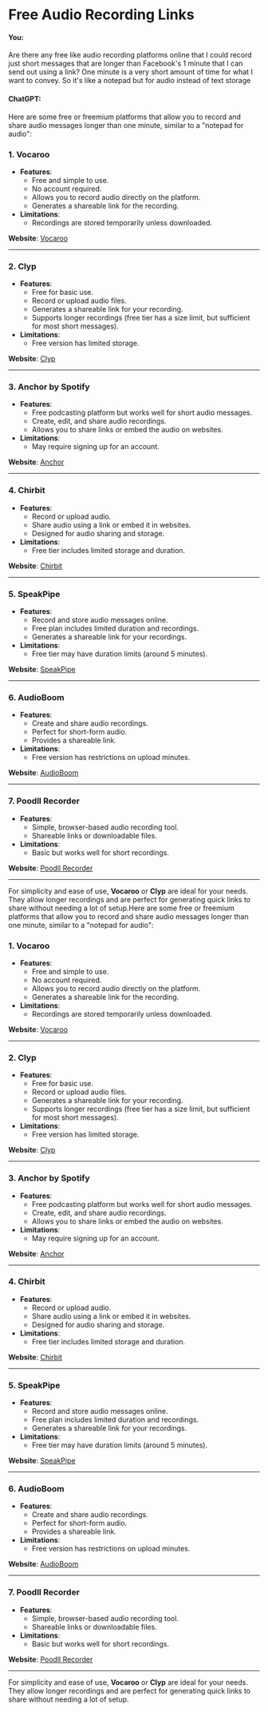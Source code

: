 # Free Audio Recording Links

#### You:
Are there any free like audio recording platforms online that I could record just short messages that are longer than Facebook's 1 minute that I can send out using a link? One minute is a very short amount of time for what I want to convey. So it's like a notepad but for audio instead of text storage

#### ChatGPT:
Here are some free or freemium platforms that allow you to record and share audio messages longer than one minute, similar to a "notepad for audio":

### 1. **Vocaroo**

- **Features**:
  - Free and simple to use.
  - No account required.
  - Allows you to record audio directly on the platform.
  - Generates a shareable link for the recording.
- **Limitations**:
  - Recordings are stored temporarily unless downloaded.

**Website**: [Vocaroo](https://vocaroo.com/)

---

### 2. **Clyp**

- **Features**:
  - Free for basic use.
  - Record or upload audio files.
  - Generates a shareable link for your recording.
  - Supports longer recordings (free tier has a size limit, but sufficient for most short messages).
- **Limitations**:
  - Free version has limited storage.

**Website**: [Clyp](https://clyp.it/)

---

### 3. **Anchor by Spotify**

- **Features**:
  - Free podcasting platform but works well for short audio messages.
  - Create, edit, and share audio recordings.
  - Allows you to share links or embed the audio on websites.
- **Limitations**:
  - May require signing up for an account.

**Website**: [Anchor](https://anchor.fm/)

---

### 4. **Chirbit**

- **Features**:
  - Record or upload audio.
  - Share audio using a link or embed it in websites.
  - Designed for audio sharing and storage.
- **Limitations**:
  - Free tier includes limited storage and duration.

**Website**: [Chirbit](https://www.chirbit.com/)

---

### 5. **SpeakPipe**

- **Features**:
  - Record and store audio messages online.
  - Free plan includes limited duration and recordings.
  - Generates a shareable link for your recordings.
- **Limitations**:
  - Free tier may have duration limits (around 5 minutes).

**Website**: [SpeakPipe](https://www.speakpipe.com/)

---

### 6. **AudioBoom**

- **Features**:
  - Create and share audio recordings.
  - Perfect for short-form audio.
  - Provides a shareable link.
- **Limitations**:
  - Free version has restrictions on upload minutes.

**Website**: [AudioBoom](https://audioboom.com/)

---

### 7. **Poodll Recorder**

- **Features**:
  - Simple, browser-based audio recording tool.
  - Shareable links or downloadable files.
- **Limitations**:
  - Basic but works well for short recordings.

**Website**: [Poodll Recorder](https://recorder.poodll.com/)

---

For simplicity and ease of use, **Vocaroo** or **Clyp** are ideal for your needs. They allow longer recordings and are perfect for generating quick links to share without needing a lot of setup.Here are some free or freemium platforms that allow you to record and share audio messages longer than one minute, similar to a "notepad for audio":

### 1. **Vocaroo**

- **Features**:
  - Free and simple to use.
  - No account required.
  - Allows you to record audio directly on the platform.
  - Generates a shareable link for the recording.
- **Limitations**:
  - Recordings are stored temporarily unless downloaded.

**Website**: [Vocaroo](https://vocaroo.com/)

---

### 2. **Clyp**

- **Features**:
  - Free for basic use.
  - Record or upload audio files.
  - Generates a shareable link for your recording.
  - Supports longer recordings (free tier has a size limit, but sufficient for most short messages).
- **Limitations**:
  - Free version has limited storage.

**Website**: [Clyp](https://clyp.it/)

---

### 3. **Anchor by Spotify**

- **Features**:
  - Free podcasting platform but works well for short audio messages.
  - Create, edit, and share audio recordings.
  - Allows you to share links or embed the audio on websites.
- **Limitations**:
  - May require signing up for an account.

**Website**: [Anchor](https://anchor.fm/)

---

### 4. **Chirbit**

- **Features**:
  - Record or upload audio.
  - Share audio using a link or embed it in websites.
  - Designed for audio sharing and storage.
- **Limitations**:
  - Free tier includes limited storage and duration.

**Website**: [Chirbit](https://www.chirbit.com/)

---

### 5. **SpeakPipe**

- **Features**:
  - Record and store audio messages online.
  - Free plan includes limited duration and recordings.
  - Generates a shareable link for your recordings.
- **Limitations**:
  - Free tier may have duration limits (around 5 minutes).

**Website**: [SpeakPipe](https://www.speakpipe.com/)

---

### 6. **AudioBoom**

- **Features**:
  - Create and share audio recordings.
  - Perfect for short-form audio.
  - Provides a shareable link.
- **Limitations**:
  - Free version has restrictions on upload minutes.

**Website**: [AudioBoom](https://audioboom.com/)

---

### 7. **Poodll Recorder**

- **Features**:
  - Simple, browser-based audio recording tool.
  - Shareable links or downloadable files.
- **Limitations**:
  - Basic but works well for short recordings.

**Website**: [Poodll Recorder](https://recorder.poodll.com/)

---

For simplicity and ease of use, **Vocaroo** or **Clyp** are ideal for your needs. They allow longer recordings and are perfect for generating quick links to share without needing a lot of setup.
